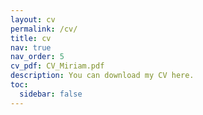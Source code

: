 ```yaml
---
layout: cv
permalink: /cv/
title: cv
nav: true
nav_order: 5
cv_pdf: CV_Miriam.pdf
description: You can download my CV here.
toc:
  sidebar: false
---
```

